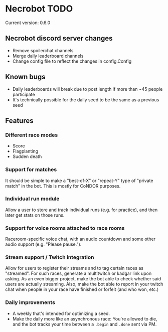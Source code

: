 # Necrobot TODO

Current version: 0.6.0

## Necrobot discord server changes

- Remove spoilerchat channels
- Merge daily leaderboard channels
- Change config file to reflect the changes in config.Config

## Known bugs

- Daily leaderboards will break due to post length if more than ~45 people participate
- It's technically possible for the daily seed to be the same as a previous seed

## Features

### Different race modes

- Score
- Flagplanting
- Sudden death

### Support for matches

It should be simple to make a "best-of-X" or "repeat-Y" type of "private match" in the bot. This is mostly for CoNDOR purposes.

### Individual run module

Allow a user to store and track individual runs (e.g. for practice), and then later get stats on those runs.

### Support for voice rooms attached to race rooms

Raceroom-specific voice chat, with an audio countdown and some other audio support (e.g. "Please pause.").

### Stream support / Twitch integration

Allow for users to register their streams and to tag certain races as "streamed". For such races, generate a multitwitch or kadgar link upon asking. As an even bigger project, make the bot able to check whether said users are actually streaming. Also, make the bot able to report in your twitch chat when people in your race have finished or forfeit (and who won, etc.)

### Daily improvements

- A weekly that's intended for optimizing a seed.
- Make the daily more like an asynchronous race: You're allowed to die, and the bot tracks your time between a
`.begin` and `.done` sent via PM.
